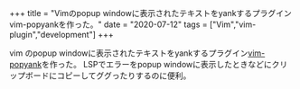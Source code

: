 +++
title = "Vimのpopup windowに表示されたテキストをyankするプラグインvim-popyankを作った。"
date = "2020-07-12"
tags = ["Vim","vim-plugin","development"]
+++


vim のpopup windowに表示されたテキストをyankするプラグイン[vim-popyank](https://github.com/biosugar0/vim-popyank)を作った。
LSPでエラーをpopup windowに表示したときなどにクリップボードにコピーしてググったりするのに便利。
